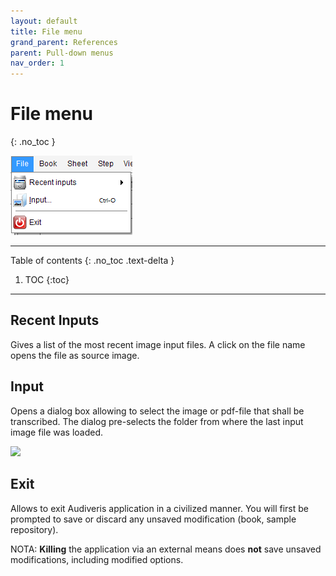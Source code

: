 ```yaml
---
layout: default
title: File menu
grand_parent: References
parent: Pull-down menus
nav_order: 1
---
```

# File menu
{: .no_toc }

![](../assets/images/file_menu.png)

---
Table of contents
{: .no_toc .text-delta }

1. TOC
{:toc}
---

## Recent Inputs

Gives a list of the most recent image input files.
A click on the file name opens the file as source image.

## Input

Opens a dialog box allowing to select the image or pdf-file that shall be transcribed.
The dialog pre-selects the folder from where the last input image file was loaded.

![](../assets/images/dialog_file_open.png)

## Exit

Allows to exit Audiveris application in a civilized manner.
You will first be prompted to save or discard any unsaved modification (book, sample repository).

NOTA: **Killing** the application via an external means does **not** save unsaved modifications,
including modified options.
